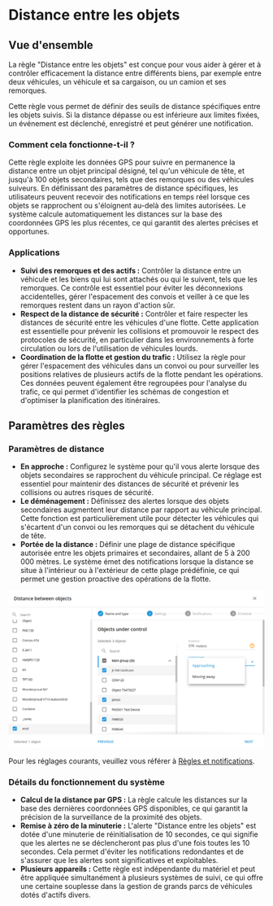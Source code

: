 # Distance entre les objets

## Vue d'ensemble

La règle "Distance entre les objets" est conçue pour vous aider à gérer et à contrôler efficacement la distance entre différents biens, par exemple entre deux véhicules, un véhicule et sa cargaison, ou un camion et ses remorques.

Cette règle vous permet de définir des seuils de distance spécifiques entre les objets suivis. Si la distance dépasse ou est inférieure aux limites fixées, un événement est déclenché, enregistré et peut générer une notification.

### Comment cela fonctionne-t-il ?

Cette règle exploite les données GPS pour suivre en permanence la distance entre un objet principal désigné, tel qu'un véhicule de tête, et jusqu'à 100 objets secondaires, tels que des remorques ou des véhicules suiveurs. En définissant des paramètres de distance spécifiques, les utilisateurs peuvent recevoir des notifications en temps réel lorsque ces objets se rapprochent ou s'éloignent au-delà des limites autorisées. Le système calcule automatiquement les distances sur la base des coordonnées GPS les plus récentes, ce qui garantit des alertes précises et opportunes.

### Applications

* **Suivi des remorques et des actifs :** Contrôler la distance entre un véhicule et les biens qui lui sont attachés ou qui le suivent, tels que les remorques. Ce contrôle est essentiel pour éviter les déconnexions accidentelles, gérer l'espacement des convois et veiller à ce que les remorques restent dans un rayon d'action sûr.
* **Respect de la distance de sécurité :** Contrôler et faire respecter les distances de sécurité entre les véhicules d'une flotte. Cette application est essentielle pour prévenir les collisions et promouvoir le respect des protocoles de sécurité, en particulier dans les environnements à forte circulation ou lors de l'utilisation de véhicules lourds.
* **Coordination de la flotte et gestion du trafic :** Utilisez la règle pour gérer l'espacement des véhicules dans un convoi ou pour surveiller les positions relatives de plusieurs actifs de la flotte pendant les opérations. Ces données peuvent également être regroupées pour l'analyse du trafic, ce qui permet d'identifier les schémas de congestion et d'optimiser la planification des itinéraires.

## Paramètres des règles

### Paramètres de distance

* **En approche :** Configurez le système pour qu'il vous alerte lorsque des objets secondaires se rapprochent du véhicule principal. Ce réglage est essentiel pour maintenir des distances de sécurité et prévenir les collisions ou autres risques de sécurité.
* **Le déménagement :** Définissez des alertes lorsque des objets secondaires augmentent leur distance par rapport au véhicule principal. Cette fonction est particulièrement utile pour détecter les véhicules qui s'écartent d'un convoi ou les remorques qui se détachent du véhicule de tête.
* **Portée de la distance :** Définir une plage de distance spécifique autorisée entre les objets primaires et secondaires, allant de 5 à 200 000 mètres. Le système émet des notifications lorsque la distance se situe à l'intérieur ou à l'extérieur de cette plage prédéfinie, ce qui permet une gestion proactive des opérations de la flotte.

![image-20240813-221847.png](../../../guide-de-litilizateur/regles-et-notifications/surveillance-des-mouvements/attachments/image-20240813-221847.png)

Pour les réglages courants, veuillez vous référer à [Règles et notifications](../../../guide-de-litilizateur/regles-et-notifications.md).

### Détails du fonctionnement du système

* **Calcul de la distance par GPS :** La règle calcule les distances sur la base des dernières coordonnées GPS disponibles, ce qui garantit la précision de la surveillance de la proximité des objets.
* **Remise à zéro de la minuterie :** L'alerte "Distance entre les objets" est dotée d'une minuterie de réinitialisation de 10 secondes, ce qui signifie que les alertes ne se déclencheront pas plus d'une fois toutes les 10 secondes. Cela permet d'éviter les notifications redondantes et de s'assurer que les alertes sont significatives et exploitables.
* **Plusieurs appareils :** Cette règle est indépendante du matériel et peut être appliquée simultanément à plusieurs systèmes de suivi, ce qui offre une certaine souplesse dans la gestion de grands parcs de véhicules dotés d'actifs divers.
